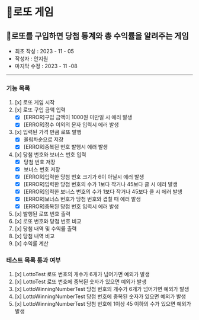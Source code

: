 🎱로또 게임
=======
🎱로또를 구입하면 당첨 통계와 총 수익률을 알려주는 게임
-------------
* 최초 작성 : 2023 - 11 - 05
* 작성자 : 안지원
* 마지막 수정 : 2023 - 11 -08
--------------
### 기능 목록
1. [x] 로또 게임 시작
2. [x] 로또 구입 금액 입력
   * [x] [ERROR]구입 금액이 1000원 미만일 시 에러 발생
   * [x] [ERROR]정수 이외의 문자 입력시 에러 발생
3. [x] 입력된 가격 만큼 로또 발행
   * [x] 올림차순으로 저장
   * [x] [ERROR]중복된 번호 발행시 에러 발생
4. [x] 당첨 번호와 보너스 번호 입력
   * [x] 당첨 번호 저장
   * [x] 보너스 번호 저장
   * [x] [ERROR]입력한 당첨 번호 크기가 6이 아닐시 에러 발생
   * [x] [ERROR]입력한 당첨 번호의 수가 1보다 작거나 45보다 클 시 에러 발생
   * [x] [ERROR]입력한 보너스 번호의 수가 1보다 작거나 45보다 클 시 에러 발생
   * [x] [ERROR]보너스 번호가 당첨 번호와 겹칠 때 에러 발생
   * [x] [ERROR]중복된 당첨 번호 입력시 에러 발생
5. [x] 발행된 로또 번호 출력
6. [x] 로또 번호와 당첨 번호 비교
7. [x] 당첨 내역 및 수익률 출력
8. [x] 당첨 내역 비교
9. [x] 수익률 계산


### 테스트 목록 통과 여부
1. [x] LottoTest 로또 번호의 개수가 6개가 넘어가면 예외가 발생 
2. [x] LottoTest 로또 번호에 중복된 숫자가 있으면 예외가 발생
3. [x] LottoWinningNumberTest 당첨 번호의 개수가 6개가 넘어가면 예외가 발생
4. [x] LottoWinningNumberTest 당첨 번호에 중복된 숫자가 있으면 예외가 발생
5. [x] LottoWinningNumberTest 당첨 번호에 1이상 45 이하의 수가 있으면 예외가 발생